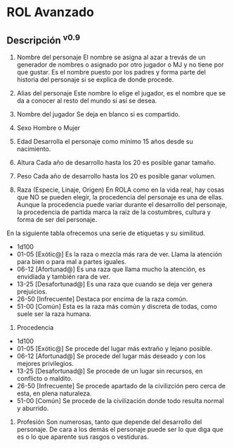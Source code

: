 # ROL Avanzado
## Descripción <sup>v0.9</sup>

1. Nombre del personaje
El nombre se asigna al azar a trevás de un generador de nombres o asignado por otro jugador o MJ y no tiene por que gustar. Es el nombre puesto por los padres y forma parte del historia del personaje si se explica de donde procede.

1. Alias del personaje
Este nombre lo elige el jugador, es el nombre que se da a conocer al resto del mundo si así se desea.

1. Nombre del jugador
Se deja en blanco si es compartido.

1. Sexo
Hombre o Mujer

1. Edad
Desarrolla el personaje como mínimo 15 años desde su nacimiento.

1. Altura
Cada año de desarrollo hasta los 20 es posible ganar tamaño.

1. Peso
Cada año de desarrollo hasta los 20 es posible ganar volumen.

1. Raza (Especie, Linaje, Origen)
En ROLA como en la vida real, hay cosas que NO se pueden elegir, la procedencia del personaje es una de ellas. Aunque la procedencia puede variar durante el desarrollo del personaje, la procedencia de partida marca la raiz de la costumbres, cultura y forma de ser del personaje.

En la siguiente tabla ofrecemos una serie de etiquetas y su similitud.

* 1d100
* 01-05 [Exótic@] Es la raza o mezcla más rara de ver. Llama la atención para bien o para mal a partes iguales.
* 06-12 [Afortunad@] Es una raza que llama mucho la atención, es envidiada y también rara de ver.
* 13-25 [Desafortunad@] Es una raza que cuando se deja ver genera prejuicios.
* 26-50 [Infrecuente] Destaca por encima de la raza común.
* 51-00 [Común] Esta es la raza más común y discreta de todas, como suele ser la raza humana.

1. Procedencia
* 1d100
* 01-05 [Exótic@] Se procede del lugar más extraño y lejano posible.
* 06-12 [Afortunad@] Se procede del lugar más deseado y con los mejores privilegios.
* 13-25 [Desafortunad@] Se procede de un lugar sin recursos, en conflicto o maldito.
* 26-50 [Infrecuente] Se procede apartado de la civilizción pero cerca de esta, en plena naturaleza.
* 51-00 [Común] Se procede de la civilización donde todo resulta normal y aburrido.

1. Profesión
Son numerosas, tanto que depende del desarrollo del personaje. De cara a los demás el personaje puede ser lo que diga que es o lo que aparente sus rasgos o vestiduras.

